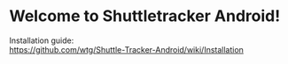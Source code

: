 # Welcome to Shuttletracker Android!  

Installation guide:  
https://github.com/wtg/Shuttle-Tracker-Android/wiki/Installation
